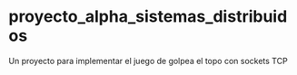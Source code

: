 # proyecto_alpha_sistemas_distribuidos
Un proyecto para implementar el juego de golpea el topo con sockets TCP
